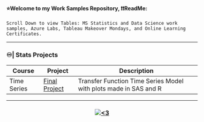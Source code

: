 #### ⭐Welcome to my Work Samples Repository, ❗❗ReadMe:
<pre><code>Scroll Down to view Tables: MS Statistics and Data Science work samples, Azure Labs, Tableau Makeover Mondays, and Online Learning Certificates.</code></pre>

---------------------------------------------------------------------------------------------------------------------------------------------------------------------------------
<h3 align="left"> ♾️| Stats Projects  </h3> 

| Course | Project | Description | 
| -------- | -------- | -------- | 
| Time Series | [Final Project](https://github.com/lkdgooch/work_samples/blob/main/FinalProject.pdf) | Transfer Function Time Series Model with plots made in SAS and R | 


---------------------------------------------------------------------------------------------------------------------------------------------------------------------------------


<h3 align="center">  <a href="#"><img alt="<3" src="http://ForTheBadge.com/images/badges/built-with-love.svg "></a></h3>

 
